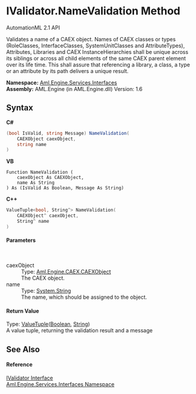 # IValidator.NameValidation Method 
AutomationML 2.1 API 

Validates a name of a CAEX object. Names of CAEX classes or types (RoleClasses, InterfaceClasses, SystemUnitClasses and AttributeTypes), Attributes, Libraries and CAEX InstanceHierarchies shall be unique across its siblings or across all child elements of the same CAEX parent element over its life time. This shall assure that referencing a library, a class, a type or an attribute by its path delivers a unique result.

**Namespace:**&nbsp;<a href="N_Aml_Engine_Services_Interfaces">Aml.Engine.Services.Interfaces</a><br />**Assembly:**&nbsp;AML.Engine (in AML.Engine.dll) Version: 1.6

## Syntax

**C#**<br />
``` C#
(bool IsValid, string Message) NameValidation(
	CAEXObject caexObject,
	string name
)
```

**VB**<br />
``` VB
Function NameValidation ( 
	caexObject As CAEXObject,
	name As String
) As (IsValid As Boolean, Message As String)
```

**C++**<br />
``` C++
ValueTuple<bool, String^> NameValidation(
	CAEXObject^ caexObject, 
	String^ name
)
```


#### Parameters
&nbsp;<dl><dt>caexObject</dt><dd>Type: <a href="T_Aml_Engine_CAEX_CAEXObject">Aml.Engine.CAEX.CAEXObject</a><br />The CAEX object.</dd><dt>name</dt><dd>Type: <a href="https://docs.microsoft.com/dotnet/api/system.string" target="_parent" rel="noopener noreferrer">System.String</a><br />The name, which should be assigned to the object.</dd></dl>

#### Return Value
Type: <a href="https://docs.microsoft.com/dotnet/api/system.valuetuple-2" target="_parent" rel="noopener noreferrer">ValueTuple</a>(<a href="https://docs.microsoft.com/dotnet/api/system.boolean" target="_parent" rel="noopener noreferrer">Boolean</a>, <a href="https://docs.microsoft.com/dotnet/api/system.string" target="_parent" rel="noopener noreferrer">String</a>)<br />A value tuple, returning the validation result and a message

## See Also


#### Reference
<a href="T_Aml_Engine_Services_Interfaces_IValidator">IValidator Interface</a><br /><a href="N_Aml_Engine_Services_Interfaces">Aml.Engine.Services.Interfaces Namespace</a><br />